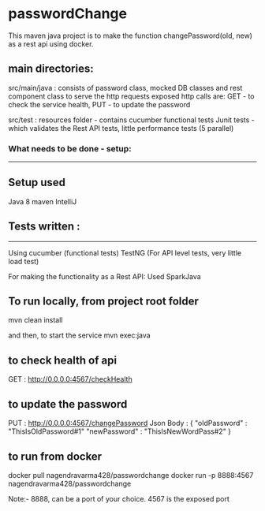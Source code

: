 # passwordChange

This maven java project is to make the function changePassword(old, new) as a rest api using docker.

main directories:
-----------------

src/main/java :
consists of password class, mocked DB classes and rest component class to serve the http requests
exposed http calls are: GET - to check the service health, PUT - to update the password

src/test :
resources folder - contains cucumber functional tests
Junit tests - which validates the Rest API tests, little performance tests (5 parallel)


### What needs to be done - setup:
---------------------------------
## Setup used

Java 8
maven
IntelliJ

## Tests written :
------------------
Using cucumber (functional tests)
TestNG (For API level tests, very little load test)

For making the functionality as a Rest API:
Used SparkJava

## To run locally, from project root folder
mvn clean install

and then, to start the service
mvn exec:java


to check health of api
----------------------
GET : http://0.0.0.0:4567/checkHealth

to update the password
----------------------
PUT : http://0.0.0.0:4567/changePassword
Json Body :
{
	"oldPassword" : "ThisIsOldPassword#1"
	"newPassword" : "ThisIsNewWordPass#2"
}


## to run from docker

docker pull nagendravarma428/passwordchange
docker run -p 8888:4567 nagendravarma428/passwordchange

Note:- 8888, can be a port of your choice. 4567 is the exposed port
